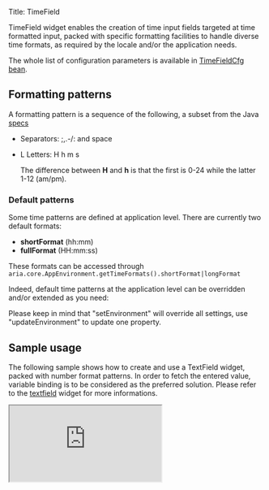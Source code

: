 Title: TimeField

TimeField widget enables the creation of time input fields targeted at time formatted input, packed with specific formatting facilities to handle diverse time formats, as required by the locale and/or the application needs.

<script src='http://snippets.ariatemplates.com/snippets/github.com/ariatemplates/documentation-code/snippets/widgets/timefield/Snippet.tpl?tag=wgtTimeField&lang=at&outdent=true'></script>

The whole list of configuration parameters is available in [TimeFieldCfg bean](http://ariatemplates.com/api/#aria.widgets.CfgBeans:TimeFieldCfg).

## Formatting patterns

A formatting pattern is a sequence of the following, a subset from the Java [specs](http://java.sun.com/j2se/1.4.2/docs/api/java/text/SimpleDateFormat.html)

* Separators: \;,.-/: and space
* L Letters: H h m s

  The difference between **H** and **h** is that the first is 0-24 while the latter 1-12 (am/pm).


### Default patterns

Some time patterns are defined at application level. There are currently two default formats:

* **shortFormat** (hh:mm)
* **fullFormat** (HH:mm:ss)

These formats can be accessed through `aria.core.AppEnvironment.getTimeFormats().shortFormat|longFormat`

Indeed, default time patterns at the application level can be overridden and/or extended as you need:

<script src='http://snippets.ariatemplates.com/snippets/github.com/ariatemplates/documentation-code/snippets/environment/bootstrap.js?tag=timeFormatEnv&lang=javascript&noheader=true'></script>


Please keep in mind that "setEnvironment" will override all settings, use "updateEnvironment" to update one property.

## Sample usage

The following sample shows how to create and use a TextField widget, packed with number format patterns.
In order to fetch the entered value, variable binding is to be considered as the preferred solution.
Please refer to the [textfield](textfield) widget for more informations.

<iframe class='samples' src='http://snippets.ariatemplates.com/samples/github.com/ariatemplates/documentation-code/samples/widgets/timefield/' ></iframe>
